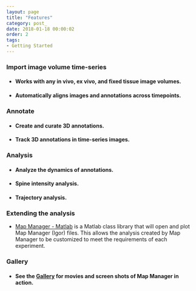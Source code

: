 ```yaml
---
layout: page
title: "Features"
category: post_
date: 2018-01-18 00:00:02
order: 2
tags:
- Getting Started
---
```



### Import image volume time-series

- #### Works with any in vivo, ex vivo, and fixed tissue image volumes.
- #### Automatically aligns images and annotations across timepoints.

### Annotate

- #### Create and curate 3D annotations.
- #### Track 3D annotations in time-series images.

### Analysis

- #### Analyze the dynamics of annotations.
- #### Spine intensity analysis.
- #### Trajectory analysis.
  
### Extending the analysis

 - [Map Manager - Matlab][1] is a Matlab class library that will open and plot Map Manager (Igor) files. This allows the analysis created by Map Manager to be customized to meet the requirements of each experiment.

### Gallery

- #### See the [Gallery][6] for movies and screen shots of Map Manager in action.



[1]: https://github.com/cudmore/MapManager-Matlab
[6]: gallery
